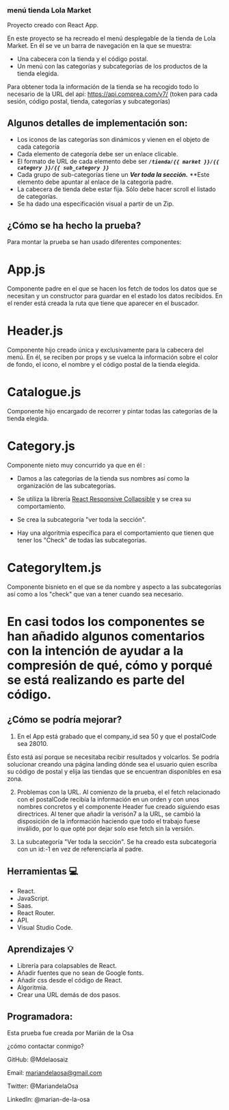 ### menú tienda Lola Market 
Proyecto creado con React App.

En este proyecto se ha recreado el menú desplegable de la tienda de Lola Market.
En él se ve un barra de navegación en la que se muestra: 

* Una cabecera con la tienda y el código postal. 
* Un menú con las categorías y subcategorías de los productos de la tienda elegida. 

Para obtener toda la información de la tienda se ha recogido todo lo necesario de la URL del api: https://api.comprea.com/v7/ (token para cada sesión, código postal, tienda, categorías y subcategorías)

## Algunos detalles de implementación son:

- Los iconos de las categorías son dinámicos y vienen en el objeto de cada categoría
- Cada elemento de categoría debe ser un enlace clicable.
- El formato de URL de cada elemento debe ser ***`/tienda/{{ market }}/{{ category }}/{{ sub_category }}`***
- Cada grupo de sub-categorías tiene un ***Ver toda la sección.*** **Este elemento debe apuntar al enlace de la categoría padre.
- La cabecera de tienda debe estar fija. Sólo debe hacer scroll el listado de categorías.
- Se ha dado una especificación visual a partir de un Zip.

## ¿Cómo se ha hecho la prueba?

Para montar la prueba se han usado diferentes componentes:

# App.js 
  Componente padre en el que se hacen los fetch de todos los datos que se necesitan y un constructor para guardar en el estado los datos recibidos.
  En el render está creada la ruta que tiene que aparecer en el buscador.

# Header.js
  Componente hijo creado única y exclusivamente para la cabecera del menú.
  En él, se reciben por props y se vuelca la información sobre el color de fondo, el icono, el nombre y el código postal de la tienda elegida.

# Catalogue.js
  Componente hijo encargado de recorrer y pintar todas las categorías de la tienda elegida.

# Category.js
  Componente nieto muy concurrido ya que en él :

  * Damos a las categorías de la tienda sus nombres así como la organización de las subcategorías.
  
  * Se utiliza la librería [React Responsive Collapsible](https://www.npmjs.com/package/react-collapsible)  y se crea su comportamiento.
  
  * Se crea la subcategoría "ver toda la sección".

  * Hay una algoritmia específica para el comportamiento que tienen que tener los "Check" de todas las subcategorías.

 
# CategoryItem.js
  Componente bisnieto en el que se da nombre y aspecto a las subcategorías así como a los "check" que van a tener cuando sea necesario.

# En casi todos los componentes se han añadido algunos comentarios con la intención de ayudar a la compresión de qué, cómo y porqué se está realizando es parte del código.


## ¿Cómo se podría mejorar?

1. En el App está grabado que el company_id sea 50 y que el postalCode sea 28010.

Ésto está así porque se necesitaba recibir resultados y volcarlos.
Se podría solucionar creando una página landing dónde sea el usuario quien escriba su código de postal y elija las tiendas que se encuentran disponibles en esa zona.

2. Problemas con la URL.
Al comienzo de la prueba, el el fetch relacionado con el postalCode recibía la información en un orden y con unos nombres concretos y el componente Header fue creado siguiendo esas directrices.
Al tener que añadir la verisón7 a la URL, se cambió la disposición de la información haciendo que todo el trabajo fuese inválido, por lo que opté por dejar solo ese fetch sin la versión.
 
3. La subcategoría "Ver toda la sección".
Se ha creado esta subcategoría con un id:-1 en vez de referenciarla al padre.

## Herramientas 💻
- React.
- JavaScript.
- Saas.
- React Router.
- API.
- Visual Studio Code.

## Aprendizajes 💡
* Librería para colapsables de React.
* Añadir fuentes que no sean de Google fonts.
* Añadir css desde el código de React.
* Algoritmia.
* Crear una URL demás de dos pasos.

## Programadora:
Esta prueba fue creada por Marián de la Osa

¿cómo contactar conmigo?

GitHub: @Mdelaosaiz

Email: mariandelaosa@gmail.com

Twitter: @MariandelaOsa

LinkedIn: @marian-de-la-osa
